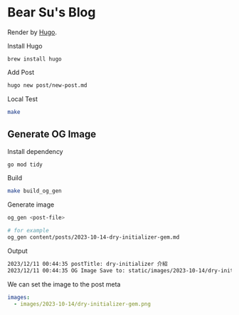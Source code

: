 # Bear Su's Blog

Render by [Hugo](https://gohugo.io/).

Install Hugo

```
brew install hugo
```

Add Post

```bash
hugo new post/new-post.md
```

Local Test

```bash
make
```

## Generate OG Image

Install dependency

```bash
go mod tidy
```

Build

```bash
make build_og_gen
```

Generate image

```bash
og_gen <post-file>

# for example
og_gen content/posts/2023-10-14-dry-initializer-gem.md
```

Output

```bash
2023/12/11 00:44:35 postTitle: dry-initializer 介紹
2023/12/11 00:44:35 OG Image Save to: static/images/2023-10-14/dry-initializer-gem.png
```

We can set the image to the post meta

```yaml
images:
  - images/2023-10-14/dry-initializer-gem.png
```
